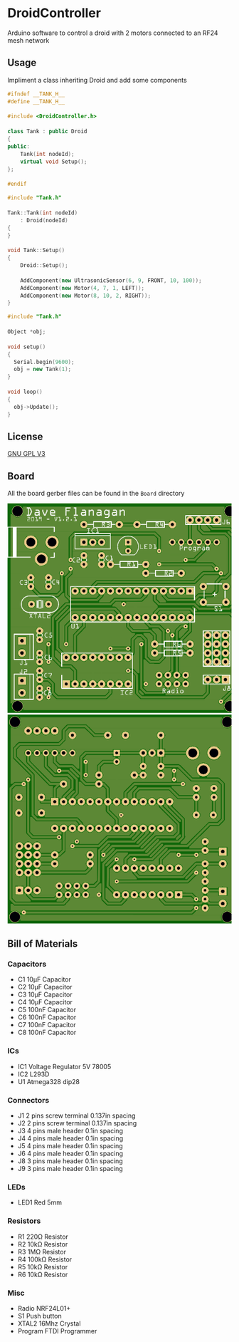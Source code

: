# DroidController

Arduino software to control a droid with 2 motors connected to an RF24 mesh network

## Usage

Impliment a class inheriting Droid and add some components

```C++
#ifndef __TANK_H__
#define __TANK_H__

#include <DroidController.h>

class Tank : public Droid
{
public:
    Tank(int nodeId);
    virtual void Setup();
};

#endif
```

```C++
#include "Tank.h"

Tank::Tank(int nodeId)
    : Droid(nodeId)
{
}

void Tank::Setup()
{
    Droid::Setup();

    AddComponent(new UltrasonicSensor(6, 9, FRONT, 10, 100));
    AddComponent(new Motor(4, 7, 1, LEFT));
    AddComponent(new Motor(8, 10, 2, RIGHT));
}
```

```C++
#include "Tank.h"

Object *obj;

void setup()
{
  Serial.begin(9600);
  obj = new Tank(1);
}

void loop()
{
  obj->Update();
}
```

## License
[GNU GPL V3](https://github.com/daveflanagan-fi/DroidController/blob/master/LICENSE)

## Board

All the board gerber files can be found in the `Board` directory

![Top](https://raw.githubusercontent.com/daveflanagan-fi/DroidController/master/Board/top.png)![Bottom](https://raw.githubusercontent.com/daveflanagan-fi/DroidController/master/Board/bottom.png)

## Bill of Materials

### Capacitors
- C1 10µF Capacitor
- C2 10µF Capacitor
- C3 10µF Capacitor
- C4 10µF Capacitor
- C5 100nF Capacitor
- C6 100nF Capacitor
- C7 100nF Capacitor
- C8 100nF Capacitor

### ICs
- IC1 Voltage Regulator 5V 78005
- IC2 L293D
- U1 Atmega328 dip28

### Connectors
- J1 2 pins screw terminal 0.137in spacing
- J2 2 pins screw terminal 0.137in spacing
- J3 4 pins male header 0.1in spacing
- J4 4 pins male header 0.1in spacing
- J5 4 pins male header 0.1in spacing
- J6 4 pins male header 0.1in spacing
- J8 3 pins male header 0.1in spacing
- J9 3 pins male header 0.1in spacing

### LEDs
- LED1 Red 5mm

### Resistors
- R1 220Ω Resistor
- R2 10kΩ Resistor
- R3 1MΩ Resistor
- R4 100kΩ Resistor
- R5 10kΩ Resistor
- R6 10kΩ Resistor

### Misc
- Radio NRF24L01+
- S1 Push button
- XTAL2 16Mhz Crystal
- Program FTDI Programmer

